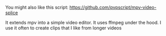 You might also like this script: https://github.com/pvpscript/mpv-video-splice

It extends mpv into a simple video editor. It uses ffmpeg under the hood. I use it often to create clips that I like from longer videos
